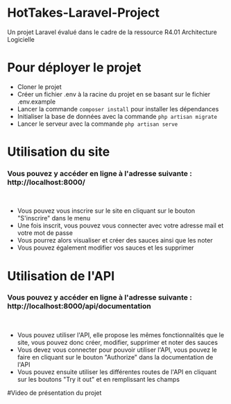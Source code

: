 # HotTakes-Laravel-Project
Un projet Laravel évalué dans le cadre de la ressource R4.01 Architecture Logicielle

# Pour déployer le projet
- Cloner le projet
- Créer un fichier .env à la racine du projet en se basant sur le fichier .env.example
- Lancer la commande `composer install` pour installer les dépendances
- Initialiser la base de données avec la commande `php artisan migrate`
- Lancer le serveur avec la commande `php artisan serve`


# Utilisation du site
### Vous pouvez y accéder en ligne à l'adresse suivante : http://localhost:8000/

<br>

- Vous pouvez vous inscrire sur le site en cliquant sur le bouton "S'inscrire" dans le menu
- Une fois inscrit, vous pouvez vous connecter avec votre adresse mail et votre mot de passe
- Vous pourrez alors visualiser et créer des sauces ainsi que les noter
- Vous pouvez également modifier vos sauces et les supprimer

# Utilisation de l'API
### Vous pouvez y accéder en ligne à l'adresse suivante : http://localhost:8000/api/documentation

<br>

- Vous pouvez utiliser l'API, elle propose les mêmes fonctionnalités que le site, vous pouvez donc créer, modifier, supprimer et noter des sauces
- Vous devez vous connecter pour pouvoir utiliser l'API, vous pouvez le faire en cliquant sur le bouton "Authorize" dans la documentation de l'API
- Vous pouvez ensuite utiliser les différentes routes de l'API en cliquant sur les boutons "Try it out" et en remplissant les champs


#Video de présentation du projet



